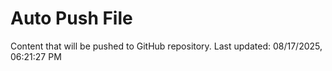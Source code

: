 # Auto Push File

Content that will be pushed to GitHub repository.
Last updated: 08/17/2025, 06:21:27 PM